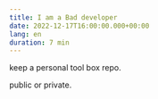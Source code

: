 ```yaml
---
title: I am a Bad developer
date: 2022-12-17T16:00:00.000+00:00
lang: en
duration: 7 min
---
```

keep a personal tool box repo.

public or private.
